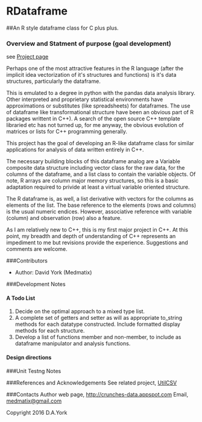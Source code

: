 # RDataframe
   
##An R style dataframe class for C plus plus. 
   
### Overview and Statment of purpose (goal development)
see [Project page](https://medmatix.github.io/RDataframe4Cpp/)

Perhaps one of the most attractive features in the R language (after the implicit idea vectorization of it's structures and functions) is it's data structures, particularly the dataframe.

This is emulated to a degree in python with the pandas data analysis library. Other interpreted and proprietary statistical environments have approximations or substitutes (like spreadsheets) for dataframes. The use of dataframe like transformational structure have been an obvious part of R packages writtent in C++). A search of the open source C++ template libraried etc has not turned up, for me anyway, the obvious evolution of matrices or lists for C++ programming generally.

This project has the goal of developing an R-like dataframe class for similar applications for analysis of data written entirely in C++. 

The necessary building blocks of this dataframe analog are a Variable composite data structure including vector class for the raw data, for the columns of the dataframe, and a list class to contain the variable objects. Of note, R arrays are column major memory structures, so this is a basic adaptation required to privide at least a virtual variable oriented structure.

The R dataframe is, as well, a list derivative with vectors for the columns as elements of the list. The base reference to the  elements (rows and columns) is the usual numeric endices. However, associative reference with variable (column) and observation (row) also a feature.

As I am relatively new to C++, this is my first major project in C++. At this point, my breadth and depth of understanding of C++ represents an impediment to me but revisions provide the experience. Suggestions and comments are welcome.

###Contributors
  - Author: David York (Medmatix)

###Development Notes
#### A Todo List
1. Decide on the optimal approach to a mixed type list.
2. A complete set of getters and setter as will as appropriate to_string methods for each datatype constructed. Include formatted display methods for each structure.
3. Develop a list of functions member and non-member, to include as dataframe manipulator and analysis  functions.

#### Design directions

###Unit Testng Notes



###References and Acknowledgements
See related project, [UtilCSV](http://medmatix.github.io/UtilCSV)

###Contacts
Author web page, http://crunches-data.appspot.com
Email, medmatix@gmail.com

Copyright 2016 D.A.York
